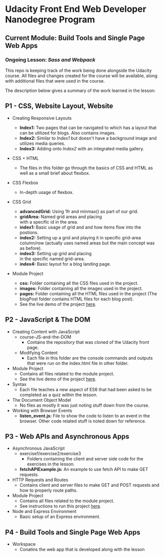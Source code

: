 # Udacity Front End Web Developer Nanodegree Program

## Current Module: **Build Tools and Single Page Web Apps**

### Ongoing Lesson: *Sass and Webpack*

This repo is keeping track of the work being done alongside the Udacity course. All files and changes created for the course will be available, along with additional files that were used in the course.

The description below gives a summary of the work learned in the lesson:

## P1 - CSS, Website Layout, Website

- Creating Responsive Layouts
  - **Index1:** Two pages that can be navigated to which has a layout that can be utilized for blogs. Also contains images.
  - **Index2:** Similar to *Index1* but doesn't have a background image and utilizes media queries.
  - **Index3:** Adding onto *Index2* with an integrated media gallery.
  
- CSS + HTML
  - The files in this folder go through the basics of CSS and HTML as well as a small brief about flexbox.
- CSS Flexbox
  - In-depth usage of flexbox.
- CSS Grid
  - **advancedGrid:** Using 1fr and minmax() as part of our grid.
  - **gridArea:** Named grid areas and placing <div> with a specific id in the area.
  - **index1:** Basic usage of grid and and how items flow into the postions.
  - **index2:** Setting up a grid and playing it in specific grid-area column/row (actually uses named areas but the main concept was as before).
  - **index3:** Setting up grid and placing <div> in the specific named grid-area.
  - **index4:** Basic layout for a blog landing page.
- Module Project
  - **css:** Folder containing all the CSS files used in the project.
  - **images:** Folder containing all the images used in the project.
  - **pages:** Folder containing all the HTML files used in the project (The blogPost folder contains HTML files for each blog post).
  - See the live demo of the project <a href="https://ranchestertalon.github.io/front-end-web-dev/P1%20-%20CSS,%20Website%20Layout,%20Website/Module%20Project/index.html">here</a>.

## P2 - JavaScript & The DOM

- Creating Content with JavaScript
  - course-JS-and-the-DOM
    - Contains the repository that was cloned of the Udacity front page.
  - Modifying Content
    - Each file in this folder are the console commands and outputs that were run on the index.html file in other folder.
- Module Project
  - Contains all files related to the module project.
  - See the live demo of the project <a href="https://ranchestertalon.github.io/front-end-web-dev/P2%20-%20JavaScript%20&%20The%20DOM/Module%20Project/index.html">here</a>.
- Syntax
  - Each file teaches a new aspect of ES6 that had been asked to be completed as a quiz within the lesson.
- The Document Object Model
  - No files as mostly it was just noting stuff down from the course.
- Working with Browser Events
  - **listen_event.js:** File to show the code to listen to an event in the browser. Other code related stuff is noted down for reference.

## P3 - Web APIs and Asynchronous Apps

- Asynchronous JavaScript
  - exercise1/exercise2/exercise3
    - Folders containing the client and server side code for the exercises in the lesson.
  - **fetchAPIExample.js:** An example to use fetch API to make GET requests.
- HTTP Requests and Routes
  - Contains client and server files to make GET and POST requests and how to properly route paths.
- Module Project
  - Contains all files related to the module project.
  - See instructions to run this project <a href="https://ranchestertalon.github.io/front-end-web-dev/P3%20-%20Web%20APIs%20and%20Asynchronous%20Apps/Module%20Project/weather-journal-app/README.md">here</a>.
- Node and Express Environment
  - Basic setup of an Express environment.

## P4 - Build Tools and Single Page Web Apps

- Workspace
  - Conatins the web app that is developed along with the lesson